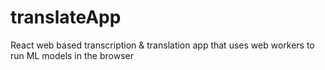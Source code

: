 # translateApp
 React web based transcription & translation app that uses web workers to run ML models in the browser